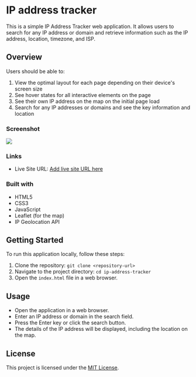 # IP address tracker 

This is a simple IP Address Tracker web application. It allows users to search for any IP address or domain and retrieve information such as the IP address, location, timezone, and ISP.



## Overview

Users should be able to:

1. View the optimal layout for each page depending on their device's screen size
2. See hover states for all interactive elements on the page
3. See their own IP address on the map on the initial page load
4. Search for any IP addresses or domains and see the key information and location

### Screenshot

![](./screenshot.jpg)


### Links

- Live Site URL: [Add live site URL here](https://your-live-site-url.com)


### Built with

- HTML5
- CSS3
- JavaScript
- Leaflet (for the map)
- IP Geolocation API 


## Getting Started

To run this application locally, follow these steps:

1. Clone the repository: `git clone <repository-url>`
2. Navigate to the project directory: `cd ip-address-tracker`
3. Open the `index.html` file in a web browser.

## Usage

- Open the application in a web browser.
- Enter an IP address or domain in the search field.
- Press the Enter key or click the search button.
- The details of the IP address will be displayed, including the location on the map.

## License

This project is licensed under the [MIT License](LICENSE).
